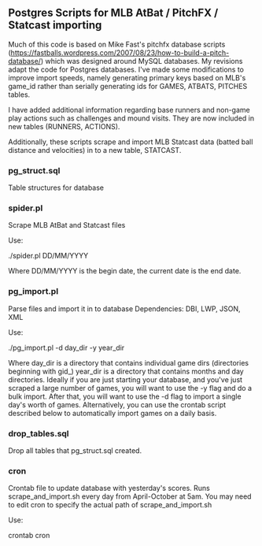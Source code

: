 ## Postgres Scripts for MLB AtBat / PitchFX / Statcast importing
Much of this code is based on Mike Fast's pitchfx database scripts (https://fastballs.wordpress.com/2007/08/23/how-to-build-a-pitch-database/) which was designed around MySQL databases. My revisions adapt the code for Postgres databases. I've made some modifications to improve import speeds, namely generating primary keys based on MLB's game_id rather than serially generating ids for GAMES, ATBATS, PITCHES tables.

I have added additional information regarding base runners and non-game play actions such as challenges and mound visits. They are now included in new tables (RUNNERS, ACTIONS).

Additionally, these scripts scrape and import MLB Statcast data (batted ball distance and velocities) in to a new table, STATCAST.

### pg_struct.sql
Table structures for database

### spider.pl
Scrape MLB AtBat and Statcast files

Use:

./spider.pl DD/MM/YYYY

Where DD/MM/YYYY is the begin date, the current date is the end date.

### pg_import.pl
Parse files and import it in to database
Dependencies: DBI, LWP, JSON, XML

Use:

./pg_import.pl -d day_dir -y year_dir

Where day_dir is a directory that contains individual game dirs (directories beginning with gid_)
year_dir is a directory that contains months and day directories. Ideally if you are just starting your database, and you've just scraped a large number of games, you will want to use the -y flag and do a bulk import. After that, you will want to use the -d flag to import a single day's worth of games. Alternatively, you can use the crontab script described below to automatically import games on a daily basis.

### drop_tables.sql
Drop all tables that pg_struct.sql created.

### cron
Crontab file to update database with yesterday's scores. Runs scrape_and_import.sh every day from April-October at 5am.
You may need to edit cron to specify the actual path of scrape_and_import.sh

Use:

crontab cron


